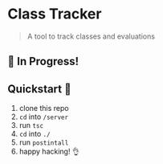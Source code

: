 # Class Tracker

> A tool to track classes and evaluations

## :large_blue_diamond: In Progress!

## Quickstart :rocket:

 1. clone this repo
 2. `cd` into `/server`
 3. run `tsc`
 4. `cd` into `./`
 5. run `postintall`
 6. happy hacking! :ok_hand:
